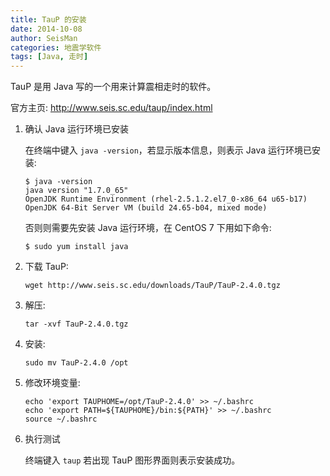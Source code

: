 ```yaml
---
title: TauP 的安装
date: 2014-10-08
author: SeisMan
categories: 地震学软件
tags: [Java, 走时]
---
```


TauP 是用 Java 写的一个用来计算震相走时的软件。

官方主页: <http://www.seis.sc.edu/taup/index.html>

<!--more-->

1.  确认 Java 运行环境已安装

    在终端中键入 `java -version`，若显示版本信息，则表示 Java 运行环境已安装:

        $ java -version
        java version "1.7.0_65"
        OpenJDK Runtime Environment (rhel-2.5.1.2.el7_0-x86_64 u65-b17)
        OpenJDK 64-Bit Server VM (build 24.65-b04, mixed mode)

    否则则需要先安装 Java 运行环境，在 CentOS 7 下用如下命令:

        $ sudo yum install java

2.  下载 TauP:

        wget http://www.seis.sc.edu/downloads/TauP/TauP-2.4.0.tgz

3.  解压:

        tar -xvf TauP-2.4.0.tgz

4.  安装:

        sudo mv TauP-2.4.0 /opt

5.  修改环境变量:

        echo 'export TAUPHOME=/opt/TauP-2.4.0' >> ~/.bashrc
        echo 'export PATH=${TAUPHOME}/bin:${PATH}' >> ~/.bashrc
        source ~/.bashrc

6.  执行测试

    终端键入 `taup` 若出现 TauP 图形界面则表示安装成功。
